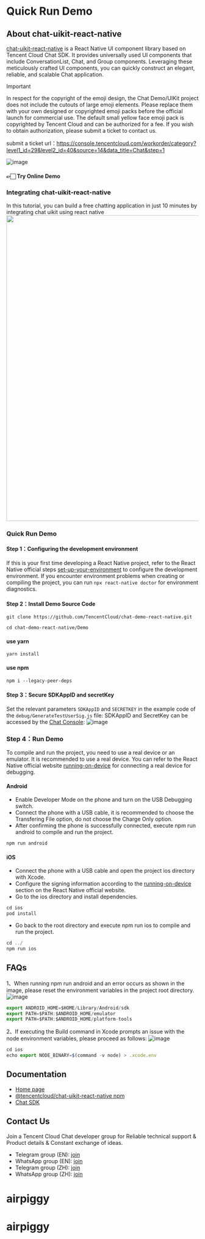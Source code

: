 # Quick Run Demo

## About chat-uikit-react-native

[chat-uikit-react-native](https://www.npmjs.com/package/@tencentcloud/chat-uikit-react-native) is a React Native UI component library based on Tencent Cloud Chat SDK. It provides universally used UI components that include ConversationList, Chat, and Group components. Leveraging these meticulously crafted UI components, you can quickly construct an elegant, reliable, and scalable Chat application.

> [!IMPORTANT]
> In respect for the copyright of the emoji design, the Chat Demo/UIKit project does not include the cutouts of large emoji elements. Please replace them with your own designed or copyrighted emoji packs before the official launch for commercial use. The default small yellow face emoji pack is copyrighted by Tencent Cloud and can be authorized for a fee. If you wish to obtain authorization, please submit a ticket to contact us.
> 
> submit a ticket url：https://console.tencentcloud.com/workorder/category?level1_id=29&level2_id=40&source=14&data_title=Chat&step=1

![image](https://cloudcache.intl.tencent-cloud.com/cms/backend-cms/314a8601a26911efa0b3525400bdab9d.png)

#### 👉🏻 Try Online Demo

### Integrating chat-uikit-react-native
In this tutorial, you can build a free chatting application in just 10 minutes by integrating chat uikit using react native
[<img src="https://web.sdk.qcloud.com/im/assets/images/build_react_native_chat.png" width="800"/>](https://www.youtube.com/watch?v=A76yF_7ReQE)

### Quick Run Demo

#### Step 1：Configuring the development environment
If this is your first time developing a React Native project, refer to the React Native official steps [set-up-your-environment](https://reactnative.dev/docs/0.75/set-up-your-environment) to configure the development environment.
If you encounter environment problems when creating or compiling the project, you can run `npx react-native doctor` for environment diagnostics.

#### Step 2：Install Demo Source Code

```shell
git clone https://github.com/TencentCloud/chat-demo-react-native.git
```

```shell
cd chat-demo-react-native/Demo
```
#### use yarn
```shell
yarn install
```

#### use npm
```shell
npm i --legacy-peer-deps
```

#### Step 3：Secure SDKAppID and secretKey
Set the relevant parameters `SDKAppID` and `SECRETKEY` in the example code of the `debug/GenerateTestUserSig.js` file:
SDKAppID and SecretKey can be accessed by the [Chat Console](https://console.trtc.io/app):
![image](https://github.com/TencentCloud/chat-uikit-react/assets/57951148/09c7c16b-5ff8-4b2d-bb1b-b0bf72a754ed)


### Step 4：Run Demo
To compile and run the project, you need to use a real device or an emulator. It is recommended to use a real device. You can refer to the React Native official website [running-on-device](https://reactnative.dev/docs/running-on-device) for connecting a real device for debugging.

#### Android
- Enable Developer Mode on the phone and turn on the USB Debugging switch.
- Connect the phone with a USB cable, it is recommended to choose the Transfering File option, do not choose the Charge Only option.
- After confirming the phone is successfully connected, execute npm run android to compile and run the project.

```javascript
npm run android
```

#### iOS
- Connect the phone with a USB cable and open the project ios directory with Xcode.
- Configure the signing information according to the [running-on-device](https://reactnative.dev/docs/running-on-device?platform=ios) section on the React Native official website.
- Go to the ios directory and install dependencies.

```javascript
cd ios
pod install
```
- Go back to the root directory and execute npm run ios to compile and run the project.

```javascript
cd ../
npm run ios
```

## FAQs
1、When running npm run android and an error occurs as shown in the image, please reset the environment variables in the project root directory.
![image](https://cloudcache.intl.tencent-cloud.com/cms/backend-cms/7eeeed1065a711efb66652540055f650.png)
```javascript
export ANDROID_HOME=$HOME/Library/Android/sdk
export PATH=$PATH:$ANDROID_HOME/emulator
export PATH=$PATH:$ANDROID_HOME/platform-tools
```

2、If executing the Build command in Xcode prompts an issue with the node environment variables, please proceed as follows:
![image](https://cloudcache.intl.tencent-cloud.com/cms/backend-cms/65fcdae165ab11efb66652540055f650.png)
```javascript
cd ios
echo export NODE_BINARY=$(command -v node) > .xcode.env
```

## Documentation
- [Home page](https://trtc.io/document/66036?platform=react%20native&product=chat&menulabel=uikit)
- [@tencentcloud/chat-uikit-react-native npm](https://www.npmjs.com/package/@tencentcloud/chat-uikit-react-native)
- [Chat SDK](https://trtc.io/document/34309?platform=web&product=chat)


## Contact Us
Join a Tencent Cloud Chat developer group for Reliable technical support & Product details & Constant exchange of ideas.
- Telegram group (EN): [join](https://t.me/+1doS9AUBmndhNGNl)
- WhatsApp group (EN): [join](https://chat.whatsapp.com/Gfbxk7rQBqc8Rz4pzzP27A)
- Telegram group (ZH): [join](https://t.me/tencent_imsdk)
- WhatsApp group (ZH): [join](https://chat.whatsapp.com/IVa11ZkVmKTEwSWsAzSyik)
# airpiggy
# airpiggy
